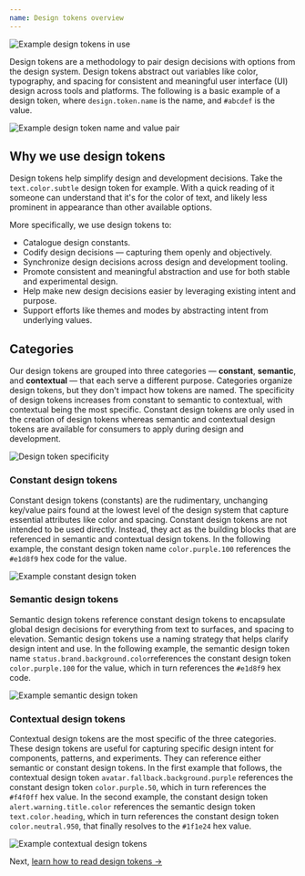 ```yaml
---
name: Design tokens overview
---
```


<img class="gl-display-block gl-mx-auto gl-my-7" src="/img/design-tokens.svg" alt="Example design tokens in use" />

Design tokens are a methodology to pair design decisions with options from the design system. Design tokens abstract out variables like color, typography, and spacing for consistent and meaningful user interface (UI) design across tools and platforms. The following is a basic example of a design token, where `design.token.name` is the name, and `#abcdef` is the value.

<img class="gl-display-block gl-mx-auto gl-my-7" src="/img/design-tokens-name-value.svg" alt="Example design token name and value pair" />

## Why we use design tokens

Design tokens help simplify design and development decisions. Take the `text.color.subtle` design token for example. With a quick reading of it someone can understand that it's for the color of text, and likely less prominent in appearance than other available options.

More specifically, we use design tokens to:

- Catalogue design constants.
- Codify design decisions — capturing them openly and objectively.
- Synchronize design decisions across design and development tooling.
- Promote consistent and meaningful abstraction and use for both stable and experimental design.
- Help make new design decisions easier by leveraging existing intent and purpose.
- Support efforts like themes and modes by abstracting intent from underlying values.

## Categories

Our design tokens are grouped into three categories — **constant**, **semantic**, and **contextual** — that each serve a different purpose. Categories organize design tokens, but they don't impact how tokens are named. The specificity of design tokens increases from constant to semantic to contextual, with contextual being the most specific. Constant design tokens are only used in the creation of design tokens whereas semantic and contextual design tokens are available for consumers to apply during design and development.

<img class="gl-display-block gl-mx-auto gl-my-7" src="/img/design-tokens-specificity.svg" alt="Design token specificity" />

### Constant design tokens

Constant design tokens (constants) are the rudimentary, unchanging key/value pairs found at the lowest level of the design system that capture essential attributes like color and spacing. Constant design tokens are not intended to be used directly. Instead, they act as the building blocks that are referenced in semantic and contextual design tokens. In the following example, the constant design token name `color.purple.100` references the `#e1d8f9` hex code for the value.

<img class="gl-display-block gl-mx-auto gl-my-7" src="/img/design-tokens-constant.svg" alt="Example constant design token" />

### Semantic design tokens

Semantic design tokens reference constant design tokens to encapsulate global design decisions for everything from text to surfaces, and spacing to elevation. Semantic design tokens use a naming strategy that helps clarify design intent and use. In the following example, the semantic design token name `status.brand.background.color`references the constant design token `color.purple.100` for the value, which in turn references the `#e1d8f9` hex code.

<img class="gl-display-block gl-mx-auto gl-my-7" src="/img/design-tokens-semantic.svg" alt="Example semantic design token" />

### Contextual design tokens

Contextual design tokens are the most specific of the three categories. These design tokens are useful for capturing specific design intent for components, patterns, and experiments. They can reference either semantic or constant design tokens. In the first example that follows, the contextual design token `avatar.fallback.background.purple` references the constant design token `color.purple.50`, which in turn references the `#f4f0ff` hex value. In the second example, the constant design token `alert.warning.title.color` references the semantic design token `text.color.heading`, which in turn references the constant design token `color.neutral.950`, that finally resolves to the `#1f1e24` hex value.

<img class="gl-display-block gl-mx-auto gl-my-7" src="/img/design-tokens-contextual.svg" alt="Example contextual design tokens " />

Next, [learn how to read design tokens →](/product-foundations/design-tokens-reading)
